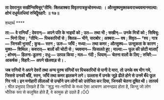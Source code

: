**ता देवरानुत सखीन्सिषिचुर्²तीभि:** **क्लिन्नाश्बरा विवृतगात्रकुचोरुमध्या: ।** **औत्सुक्यमुक्तकवराच्च्यवमानमाल्या:** **क्षोभं दधुर्मलधियां रुचिरैॢवहारै: ॥ १७॥** 

शब्दार्थ **** 

**ता:—** **वे रानियाँ** **; देवरान्—** **अपने पति के भाइयों को** **; उत—** **तथा भी** **; सखीन्—** **उनके मित्रों को** **; सिषिचु:—** **भिगो दिया** **;** **²तीभि:—** **पिचकारियों से** **; क्लिन्न—** **भीगे, सराबोर** **; अश्बरा:—** **वष** **; विवृत—** **²श्य** **; गात्र—** **जिनकी भुजाएँ** **; कुच—** **स्तन** **;** **ऊरु—** **जाँघें** **; मध्या:—** **तथा कमर** **; औत्सुक्य—** **उत्सुकता के कारण** **; मुक्त—** **शिथिल** **; कवरात्—** **बालों की चोटी से** **;** **च्यवमान—** **फिसलते हुए** **; माल्या:—** **फूल की छोटी मालाएँ** **; क्षोभम्—** **हिलना-डुलना** **; दधु:—** **उत्पन्न किया** **; मल—** **गंदी** **;** **धियाम्—** **चेतना वालों के लिए** **; रुचिरै:—** **आकर्षक** **; विहारै:—** **अपने खेलवाड़ से।** **.** 

**जब रानियों ने अपने देवरों तथा अन्य पुरुष संगियों पर पिचकारियों से पानी दे मारा, तो** **उनके वष भीग गये, जिससे उनकी बाँहें, स्तन, जाँघें तथा कमर झलकने लगे। उल्लास में उनके** **जूड़े ढीले होने से उनमें बँधे फूल गिर गये। इन मनोहारी लीलाओं से उन्होंने उन लोगों को** **उत्तेजित कर दिया, जिनकी चेतना दूषित थी।** **तात्पर्य :** श्रील प्रभुपाद लिखते हैं कि ''शुद्ध नर-नारियों के मध्य ऐसा आचरण आनन्दप्रद होता है, किन्तु जो लोग भौतिक रूप से कलुषित होते हैं, वे कामुक हो उठते हैं।ÓÓ  